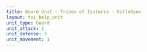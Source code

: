 ```yaml
---
title: Guard Unit - Tribes of Isoterra - KitleOyun
layout: toi_help_unit
unit_type: Guard
unit_attack: 1
unit_defense: 3
unit_movement: 1
---
```

